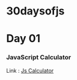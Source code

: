 # 30daysofjs
# Day 01
<h3>JavaScript Calculator</h3>
Link : <a href="https://codepen.io/hiteshsubnani75/full/xeJWeG">Js Calculator</a>
